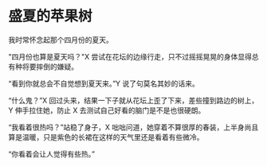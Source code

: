 # 盛夏的苹果树

我时常怀念起那个四月份的夏天。

"四月份也算是夏天吗？"X 尝试在花坛的边缘行走，只不过摇摇晃晃的身体显得总有种将要摔倒的嫌疑。

“看到你就总会不自觉想到夏天来。”Y 说了句莫名其妙的话来。

“什么鬼？”X 回过头来，结果一下子就从花坛上歪了下来，差些撞到路边的树上，Y 伸手拉住她，防止 X 去测试自己好看的脑门是不是也很硬朗。

“我看着很热吗？”站稳了身子，X 咄咄问道，她穿着不算很厚的春装，上半身尚且算是温暖，只是紫色的长裙在这样的天气里还是看着有些微冷。

“你看着会让人觉得有些热。”
